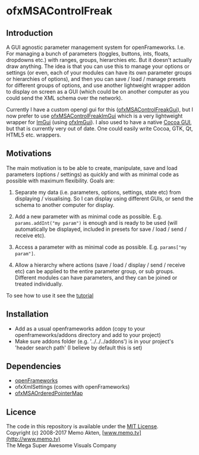 ofxMSAControlFreak
=====================================

Introduction
------------
A GUI agnostic parameter management system for openFrameworks. I.e. For managing a bunch of parameters (toggles, buttons, ints, floats, dropdowns etc.) with ranges, groups, hierarchies etc. But it doesn't actually draw anything. The idea is that you can use this to manage your options or settings (or even, each of your modules can have its own parameter groups or hierarchies of options), and then you can save / load / manage presets for different groups of options, and use another lightweight wrapper addon to display on screen as a GUI (which could be on another computer as you could send the XML schema over the network). 

Currently I have a custom opengl gui for this ([ofxMSAControlFreakGui](https://github.com/memo/ofxMSAControlFreakGui)), but I now prefer to use [ofxMSAControlFreakImGui](https://github.com/memo/ofxMSAControlFreakImGui) which is a very lightweight wrapper for [ImGui](https://github.com/ocornut/imgui) (using [ofxImGui](https://github.com/jvcleave/ofxImGui)). I also used to have a native [Cocoa GUI](https://github.com/memo/ofxMSAParamsCocoa), but that is currently very out of date. One could easily write Cocoa, GTK, Qt, HTML5 etc. wrappers. 

Motivations
------------
The main motivation is to be able to create, manipulate, save and load parameters (options / settings) as quickly and with as minimal code as possible with maximum flexibility. Goals are:
1. Separate my data (i.e. parameters, options, settings, state etc) from displaying / visualising. So I can display using different GUIs, or send the schema to another computer for display.

2. Add a new parameter with as minimal code as possible. E.g. ```params.addInt("my param")``` is enough and is ready to be used (will automatically be displayed, included in presets for save / load / send / receive etc).

3. Access a parameter with as minimal code as possible. E.g. ```params["my param"]```.

4. Allow a hierarchy where actions (save / load / display / send / receive etc) can be applied to the entire parameter group, or sub groups. Different modules can have parameters, and they can be joined or treated individually.

To see how to use it see the [tutorial](https://github.com/memo/ofxMSAControlFreak/blob/master/src/ofxMSAControlFreakTutorial.h)


Installation
------------
* Add as a usual openframeworks addon (copy to your openframeworks/addons directory and add to your project)
* Make sure addons folder (e.g. '../../../addons') is in your project's 'header search path' (I believe by default this is set)


Dependencies
------------
* [openFrameworks](http://openframeworks.cc/)
* ofxXmlSettings (comes with openFrameworks)
* [ofxMSAOrderedPointerMap](https://github.com/memo/ofxMSAOrderedPointerMap)



Licence
-------
The code in this repository is available under the [MIT License](https://secure.wikimedia.org/wikipedia/en/wiki/Mit_license).  
Copyright (c) 2008-2017 Memo Akten, [www.memo.tv](http://www.memo.tv)  
The Mega Super Awesome Visuals Company

